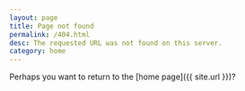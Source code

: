 ```yaml
---
layout: page
title: Page not found
permalink: /404.html
desc: The requested URL was not found on this server.
category: home
---
```


Perhaps you want to return to the [home page]({{ site.url }})?
